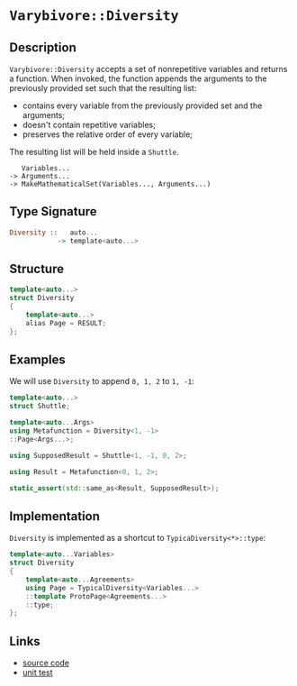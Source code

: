 <!-- Copyright 2024 Feng Mofan
SPDX-License-Identifier: Apache-2.0 -->

# `Varybivore::Diversity`

## Description

`Varybivore::Diversity` accepts a set of nonrepetitive variables and returns a function.
When invoked, the function appends the arguments to the previously provided set such that the resulting list:

- contains every variable from the previously provided set and the arguments;
- doesn't contain repetitive variables;
- preserves the relative order of every variable;

The resulting list will be held inside a `Shuttle`.

<pre><code>   Variables...
-> Arguments...
-> MakeMathematicalSet(Variables..., Arguments...)</code></pre>

## Type Signature

```Haskell
Diversity ::   auto...
            -> template<auto...>
```

## Structure

```C++
template<auto...>
struct Diversity
{
    template<auto...>
    alias Page = RESULT;
};
```

## Examples

We will use `Diversity` to append `0, 1, 2` to `1, -1`:

```C++
template<auto...>
struct Shuttle;

template<auto...Args>
using Metafunction = Diversity<1, -1>
::Page<Args...>;

using SupposedResult = Shuttle<1, -1, 0, 2>;

using Result = Metafunction<0, 1, 2>;

static_assert(std::same_as<Result, SupposedResult>);
```

## Implementation

`Diversity` is implemented as a shortcut to `TypicaDiversity<*>::type`:

```C++
template<auto...Variables>
struct Diversity
{
    template<auto...Agreements>
    using Page = TypicalDiversity<Variables...>
    ::template ProtoPage<Agreements...>
    ::type;
};
```

## Links

- [source code](../../../../conceptrodon/descend/varybivore/diversity.hpp)
- [unit test](../../../../tests/unit/metafunctions/varybivore/diversity.test.hpp)
